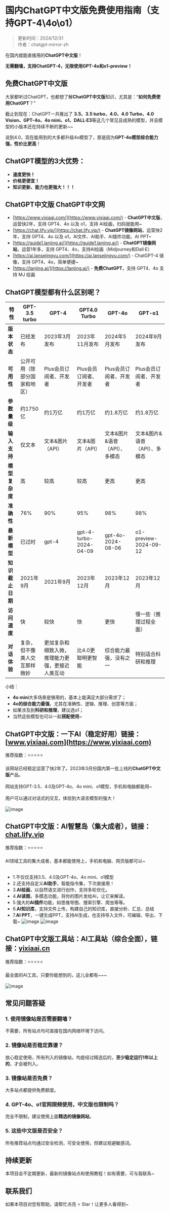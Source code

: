 # 国内ChatGPT中文版免费使用指南（支持GPT-4\4o\o1）

> 更新时间：2024/12/31 <br />
> 作者：chatgpt-mirror-zh  

在国内就能直接用的**ChatGPT中文版**！ 

**无需翻墙，支持ChatGPT-4，无限使用GPT-4o和o1-preview！**

## 免费ChatGPT中文版

大家都听过ChatGPT，也都想了解**ChatGPT中文版**知识，尤其是：“**如何免费使用ChatGPT**？”  

截止到现在：ChatGPT一共推出了 **3.5、3.5 turbo、4.0、4.0 Turbo、4.0 Vision、GPT-4o、4o mini、o1、DALL·E3**等这几个常见且成熟的模型，并且模型的小版本还在持续不断的更新~~ 

说到4.0，现在能用到的大多都升级4o模型了，那是因为**GPT-4o模型综合能力强，性价比更高**！

## ChatGPT模型的3大优势：
- **速度更快！**
- **价格更便宜！**
- **知识更新、能力也更强大！！！** 

## ChatGPT中文版 ChatGPT中文网

- [https://www.yixiaai.com/](https://www.yixiaai.com/) - **ChatGPT中文版**，运营快2年，支持 GPT4、4o 以及 o1，支持 AI绘画，扫码就能用~
- [https://chat.lify.vip/](https://chat.lify.vip/) - **ChatGPT镜像网站**，运营快2年，支持 GPT4、4o 以及 o1，AI文件、AI助手、AI插件功能、AI PPT~
- [https://guide1.lanjing.ai/](https://guide1.lanjing.ai/) - **ChatGPT镜像网站**，运营1年多，支持 GPT4、4o，支持AI绘画（Midjourney和Dall·E）
- [https://ai.lansejingyu.com/](https://ai.lansejingyu.com/) - ChatGPT-4 镜像，支持 GPT4、4o，简单便捷~
- [https://lanjing.ai/](https://lanjing.ai/) - **免费ChatGPT**，支持 GPT4、4o 支持 MJ 绘画

## ChatGPT模型都有什么区别呢？

| 特性 | GPT-3.5 turbo | GPT-4 | GPT4.0 Turbo | GPT-4o | GPT-o1 |
| -------- | -------- | -------- | -------- | -------- | -------- |
| **版本状态** | 已经发布 | 2023年3月发布 | 2023年11月发布 | 2024年5月发布 | 2024年9月发布 |
| **可用性** | 公开可用（除部分国家和地区） | Plus会员订阅者、开发者 | Plus会员订阅者、开发者 | Plus会员订阅者、开发者 | Plus会员订阅者、开发者 |
| **参数量级** | 约1750亿 | 约1万亿 | 约1万亿 | 约1.8万亿 | 约1.8万亿 |
| **输入支持** | 仅文本 | 文本&图片（API） | 文本&图片（API） | 文本&图片&语音（API）、多模态 | 文本&图片&语音（API）、多模态 |
| **模型复杂度** | 高 | 较高 | 较高 | 更高 | 更高 |
| **准确性** | 76% | 90% | 95% | 98% | 98% |
| **最新模型** | 已过时 | gpt-4 | gpt-4-turbo-2024-04-09 | gpt-4o-2024-08-06 | o1-preview-2024-09-12 |
| **知识截止日期** | 2021年9月 | 2021年9月 | 2023年12月 | 2023年12月 | 2023年12月 |
| **访问速度** | 快 | 较快 | 快 | 更快 | 慢一些（推理过程全面） | 
| **对话体验** | 复杂，但不像类人交互那样微妙 | 更加复杂和细致入微，推理能力更强，更接近人类互动 | 比4.0更聪明更智能 | 综合能力最强，没有之一 | 特别适合科研和推理 | 

小结：
- **4o mini**大多场景是够用的，基本上能满足大部分需求了；
- **4o的综合能力最强**，尤其在准确性、逻辑、推理、创意等方面；
- 如果涉及到**科研和推理**，建议选o1；
- 当然这些模型也可以一起**搭配使用**~

## ChatGPT中文版：一下AI（稳定好用）链接：[www.yixiaai.com](https://www.yixiaai.com)

推荐指数：⭐⭐⭐⭐⭐ <br />
<br />
该网站已经稳定运营了快2年了。2023年3月份国内第一批上线的**ChatGPT中文版**产品。 <br />
<br />
网站支持GPT-3.5、4.0及GPT-4o、4o mini、o1模型，手机和电脑都能用~ <br />
<br />
用户可以通过对话式的交互，体验到大语言模型的强大！<br />
<br />
![image](https://github.com/user-attachments/assets/e5f6c9f3-a5d7-4708-81e4-45c10f2818c7)

## ChatGPT中文版：AI智慧岛（集大成者），链接：[chat.lify.vip](https://chat.lify.vip)

推荐指数：⭐⭐⭐⭐⭐ <br />
<br />
AI领域工具的集大成者，基本都能使用上，手机和电脑、网页版都可以~ <br />
<br />
- 1.不仅仅支持3.5、4.0及GPT-4o、4o mini、o1模型
- 2.还支持自定义**AI助手**，智能指令集，下次直接用！
- 3.**AI绘画**，以自然语文进行创作，支持多轮优化。
- 4.**AI读图**，多模态功能，将你的图片发给AI，让它来解读。
- 5.强大的**AI插件**功能，如思维导图、搜索引擎、爬虫等等。
- 6.**AI知识库**，支持文件上传，构建自己的知识库，直接分析、汇总、总结
- 7.**AI PPT**，一键生成PPT，支持AI生成，也支持导入文件，可编辑、导出、下载~
![image](https://github.com/user-attachments/assets/83dce283-e4f7-476b-8bfc-7e1276a48802)
![image](https://github.com/user-attachments/assets/d161cbfa-8342-4b6f-8b04-cd9b398fe809)

## ChatGPT中文版工具站：AI工具站（综合全面），链接：[yixiaai.cn](https://yixiaai.cn)

推荐指数：⭐⭐⭐⭐⭐<br />
<br />
最全面的AI工具，只要你能想到的，这儿全都有~~~<br />
<br />
![image](https://github.com/user-attachments/assets/4149f08a-4e49-4040-a8d7-6285bca3a8ad)


## 常见问题答疑
### 1. 使用镜像站是否需要翻墙？
不需要，所有站点均可直接在国内网络环境下访问。
  
### 2. 镜像站是否稳定靠谱？
放心稳定使用，所有列入的镜像站，均是经过精选后的，**至少稳定运行1年以上的**，才会被列入。

### 3. 镜像站是否免费？
大多站点都提供免费额度。

### 4. GPT-4o、o1官网限频使用，中文版也限制吗？
完全不限制，建议使用上面**精选的镜像网站**。

### 5. 这些中文版是否安全？
所有推荐站点均通过安全检测，可安全使用，但建议规避敏感词。

## 持续更新
本项目会不定期更新，最新的镜像站点和使用教程！如有需要，可与我联系~

## 联系我们
如果本项目对您有帮助，请帮忙点亮 ⭐ Star！让更多人看得到~
